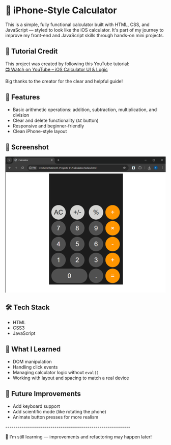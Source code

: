 # 🧮 iPhone-Style Calculator

This is a simple, fully functional calculator built with HTML, CSS, and JavaScript — styled to look like the iOS calculator. It's part of my journey to improve my front-end and JavaScript skills through hands-on mini projects.

## 🎥 Tutorial Credit

This project was created by following this YouTube tutorial:  
[📺 Watch on YouTube – iOS Calculator UI & Logic](https://youtu.be/KM8PIiqq97c?si=uL0psfhkqYuwDko8)

Big thanks to the creator for the clear and helpful guide!


## 🔧 Features

- Basic arithmetic operations: addition, subtraction, multiplication, and division
- Clear and delete functionality (`AC` button)
- Responsive and beginner-friendly 
- Clean iPhone-style layout

## 📸 Screenshot

![iPhone Calculator Clone](screenshot.png) 

## 🛠️ Tech Stack

- HTML
- CSS3 
- JavaScript 

## 🧠 What I Learned

- DOM manipulation
- Handling click events
- Managing calculator logic without `eval()`
- Working with layout and spacing to match a real device

## 🧳 Future Improvements

- Add keyboard support
- Add scientific mode (like rotating the phone)
- Animate button presses for more realism

-------------------------------------------------------------<br/>

🚧 I'm still learning — improvements and refactoring may happen later!
